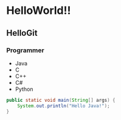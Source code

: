 # HelloWorld!!

## HelloGit

### Programmer

+ Java
+ C
+ C++
+ C#
+ Python

```java
public static void main(String[] args) {
    System.out.println("Hello Java!");
}
    
```

